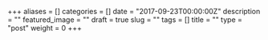 +++
aliases      = []
categories   = []
date         = "2017-09-23T00:00:00Z"
description  = ""
featured_image = ""
draft        = true
slug         = ""
tags         = []
title        = ""
type         = "post"
weight       = 0
+++